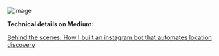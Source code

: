 ![image](https://github.com/user-attachments/assets/6e349e17-ff9a-4b0e-8a7b-75b8e4079e7d)



**Technical details on Medium:**

[Behind the scenes: How I built an instagram bot that automates location discovery](https://medium.com/@ninan980805/behind-the-scenes-how-i-built-an-instagram-bot-that-automates-location-discovery-a479414d525c)
